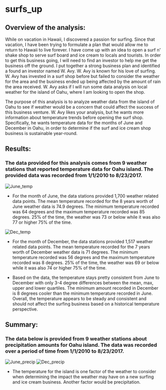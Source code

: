 # surfs_up

## Overview of the analysis: 
While on vacation in Hawaii, I discovered a passion for surfing.  Since that vacation, I have been trying to formulate a plan that would allow me to return to Hawaii to live forever.  I have come up with an idea to open a surf n' shake shop to serve surf board and ice cream to locals and tourists.  In order to get this business going, I will need to find an investor to help me get the business off the ground.  I put together a strong business plan and identified a found an investor named W. Avy.  W. Avy is known for his love of surfing.  W. Avy has invested in a surf shop before but failed to consider the weather for the area and the business ended up being affected by the amount of rain the area received.  W. Avy asks if I will run some data analysis on local weather for the island of Oahu, where I am looking to open the shop.

The purpose of this analysis is to analyze weather data from the island of Oahu to see if weather would be a concern that could affect the success of this business venture.  W. Avy likes your analysis, but he wants more information about temperature trends before opening the surf shop. Specifically, he wants temperature data for the months of June and December in Oahu, in order to determine if the surf and ice cream shop business is sustainable year-round.

## Results: 
### The data provided for this analysis comes from 9 weather stations that reported temperature data for Oahu island.  The provided data was recorded from 1/1/2010 to 8/23/2017.

![June_temp](https://user-images.githubusercontent.com/107599510/188226885-3dd90d2d-75a0-46ff-8185-510ce677be8a.png) 

* For the month of June, the data stations provided 1,700 weather related data points.  The mean temperature recorded for the 8 years worth of June weather data is 74.9 degrees.  The minimum temperature recorded was 64 degrees and the maximum temperature recorded was 85 degrees.  25% of the time, the weather was 73 or below while it was also 77 or higher 75% of the time. 

![Dec_temp](https://user-images.githubusercontent.com/107599510/188226910-2f63cad8-31c6-4172-bca2-b977b02acc3c.png)

* For the month of December, the data stations provided 1,517 weather related data points.  The mean temperature recorded for the 7 years worth of December weather data is 71 degrees.  The minimum temperature recorded was 56 degrees and the maximum temperature recorded was 8 degrees.  25% of the time, the weather was 69 or below while it was also 74 or higher 75% of the time. 

* Based on the data, the temperature stays pretty consistent from June to December with only 3-4 degree differences between the mean, max, upper and lower quartiles.  The minimum amount recorded in December is 8 degrees cooler than the minimum temperature recorded in June.  Overall, the temperature appears to be steady and consistent and should not affect the surfing business based on a historical temperature perspective.

## Summary: 
### The data below is provided from 9 weather stations about precipitation amounts for Oahu island.  The data was recorded over a period of time from 1/1/2010 to 8/23/2017.

![June_precip](https://user-images.githubusercontent.com/107599510/188226918-c5a6277a-20a6-48ec-8269-cbf715dbbfd4.png) ![Dec_precip](https://user-images.githubusercontent.com/107599510/188226926-cc384d8d-5319-4fd2-a9ee-714ddbf87f0e.png)

* The temperature for the island is one factor of the weather to consider when determining the impact the weather may have on a new surfing and ice cream business.  Another factor would be precipitation.  
